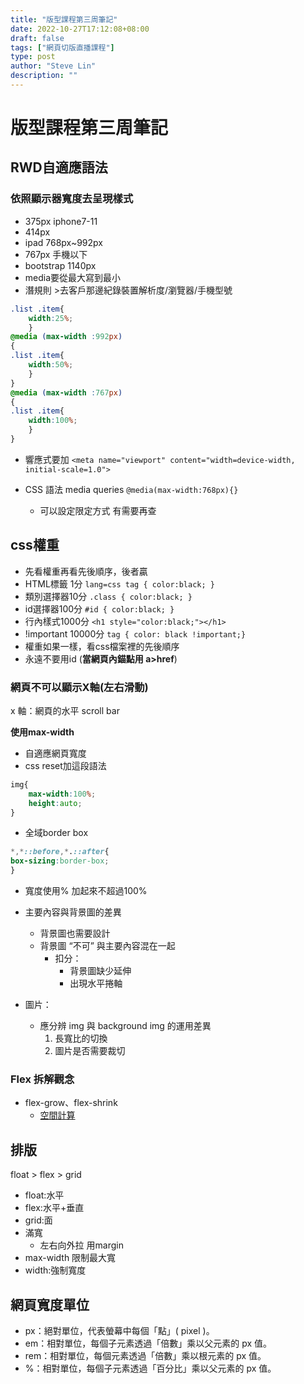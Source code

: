 ```yaml
---
title: "版型課程第三周筆記"
date: 2022-10-27T17:12:08+08:00
draft: false
tags: ["網頁切版直播課程"]
type: post
author: "Steve Lin"
description: ""
---
```


# 版型課程第三周筆記

## RWD自適應語法

### 依照顯示器寬度去呈現樣式

- 375px iphone7-11
- 414px
- ipad 768px~992px
- 767px 手機以下
- bootstrap 1140px
- media要從最大寫到最小
- 潛規則 >去客戶那邊紀錄裝置解析度/瀏覽器/手機型號
``` css
.list .item{
    width:25%;
    }
@media (max-width :992px)
{
.list .item{
    width:50%;
    }
}
@media (max-width :767px)
{
.list .item{
    width:100%;
    }
}
```
* 響應式要加
`<meta name="viewport" content="width=device-width, initial-scale=1.0">`
* CSS 語法 media queries
`@media(max-width:768px){}`

    - 可以設定限定方式 有需要再查

## css權重
- 先看權重再看先後順序，後者贏
- HTML標籤 1分
`lang=css tag { color:black; }`
- 類別選擇器10分
`.class { color:black; }`
- id選擇器100分
`#id { color:black; }`
- 行內樣式1000分
`<h1 style="color:black;"></h1>`
- !important 10000分
`tag { color: black !important;}`
- 權重如果一樣，看css檔案裡的先後順序
- 永遠不要用id (**當網頁內錨點用 a>href**)

### 網頁不可以顯示X軸(左右滑動)
x 軸：網頁的水平 scroll bar

**使用max-width**
- 自適應網頁寬度
- css reset加這段語法
```css
img{
    max-width:100%;
    height:auto;
}
```
- 全域border box

```css
*,*::before,*.::after{
box-sizing:border-box;
}
```
- 寬度使用%
 加起來不超過100%

- 主要內容與背景圖的差異
    - 背景圖也需要設計
    - 背景圖 “不可” 與主要內容混在一起
        - 扣分：
            - 背景圖缺少延伸
            - 出現水平捲軸
- 圖片：
    - 應分辨 img 與 background img 的運用差異
        1. 長寬比的切換
        2. 圖片是否需要裁切

### Flex 拆解觀念
- flex-grow、flex-shrink
    - [空間計算](https://wcc723.github.io/css/2020/03/08/flex-size/)

## 排版
float > flex > grid
- float:水平
- flex:水平+垂直
- grid:面
- 滿寬
    - 左右向外拉 用margin
- max-width 限制最大寬
- width:強制寬度


## 網頁寬度單位
- px：絕對單位，代表螢幕中每個「點」( pixel )。
- em：相對單位，每個子元素透過「倍數」乘以父元素的 px 值。
- rem：相對單位，每個元素透過「倍數」乘以根元素的 px 值。
- %：相對單位，每個子元素透過「百分比」乘以父元素的 px 值。
